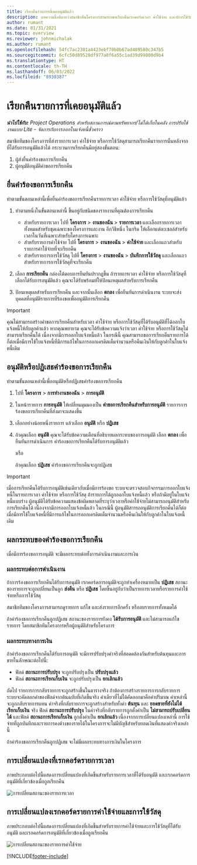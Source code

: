 ```yaml
---
title: เรียกคืนรายการที่เคยอนุมัติแล้ว
description: บทความนี้อธิบายว่าสมาชิกทีมโครงการสามารถขอเรียกคืนเรกคอร์ดเวลา ค่าใช้จ่าย และบัการใช้วัสดุที่ส่งและอนุมัติก่อนหน้านี้ได้อย่างไร และวิธีที่ผู้จัดการโครงการสามารถอนุมัติหรือปฏิเสธคำขอเรียกคืนได้
author: rumant
ms.date: 01/31/2021
ms.topic: overview
ms.reviewer: johnmichalak
ms.author: rumant
ms.openlocfilehash: 54fc7ac2301a4423ebf70b0b67ad489580c347b5
ms.sourcegitcommit: 6cfc50d89528df977a8f6a55c1ad39d99800d9b4
ms.translationtype: HT
ms.contentlocale: th-TH
ms.lasthandoff: 06/03/2022
ms.locfileid: "8930387"
---
```

# <a name="recall-previously-approved-entries"></a>เรียกคืนรายการที่เคยอนุมัติแล้ว

_**นำไปใช้กับ:** Project Operations สำหรับสถานการณ์ตามทรัพยากร/ไม่ได้เก็บในคลัง การปรับใช้งานแบบ Lite - จัดการกับการออกใบแจ้งหนี้ชั่วคราว_

สมาชิกทีมของโครงการที่ส่งรายการเวลา ค่าใช้จ่าย หรือการใช้วัสดุสามารถเรียกคืนรายการนั้นหลังจากที่ได้รับการอนุมัติแล้วได้ กระบวนการเรียกคืนมีอยู่สองขั้นตอน:

1. ผู้ส่งยื่นคำร้องขอการเรียกคืน
2. ผู้อนุมัติอนุมัติคำขอการเรียกคืน

## <a name="request-a-recall"></a>ยื่นคำร้องขอการเรียกคืน

ทำตามขั้นตอนเหล่านี้เพื่อยื่นคำร้องขอการเรียกคืนรายการเวลา ค่าใช้จ่าย หรือการใช้วัสดุที่อนุมัติแล้ว

1. ทำตามหนึ่งในขั้นตอนเหล่านี้ ขึ้นอยู่กับชนิดของรายงานที่คุณต้องการเรียกคืน

    - สำหรับรายการเวลา ไปที่ **โครงการ** \> **งานของฉัน** \> **รายการเวลา** และเลือกรายการเวลาทั้งหมดสำหรับชุดเฉพาะของโครงการและงาน อีกวิธีหนึ่ง ในกริด ให้เลือกแต่ละเซลล์สำหรับเวลาในวันที่เฉพาะสำหรับโครงการเฉพาะ
    - สำหรับรายการค่าใช้จ่าย ไปที่ **โครงการ** \> **งานของฉัน** \> **ค่าใช้จ่าย** และเลือกแถวสำหรับรายการค่าใช้จ่ายที่จะเรียกคืน
    - สำหรับรายการการใช้วัสดุ ไปที่ **โครงการ** \> **งานของฉัน** \> **บันทึกการใช้วัสดุ** และเลือกแถวสำหรับรายการการใช้วัสดุที่จะเรียกคืน

2. เลือก **การเรียกคืน** กล่องโต้ตอบการยืนยันปรากฏขึ้น ถ้ารายการเวลา ค่าใช้จ่าย หรือการใช้วัสดุที่เลือกได้รับการอนุมัติแล้ว คุณจะได้รับพร้อมท์ให้ป้อนเหตุผลสำหรับการเรียกคืน
3. ป้อนเหตุผลสำหรับการเรียกคืน และจากนั้นเลือก **ตกลง** เพื่อยืนยันการดำเนินงาน ระบบจะส่งบุคคลที่อนุมัติรายการที่ร้องขอเพื่ออนุมัติการเรียกคืน

> [!IMPORTANT]
> คุณไม่สามารถสร้างคำขอการเรียกคืนสำหรับเวลา ค่าใช้จ่าย หรือการใช้วัสดุที่ได้รับอนุมัติที่ได้ออกใบแจ้งหนี้ให้กับลูกค้าแล้ว หากคุณพยายาม คุณจะได้รับข้อความแจ้งว่าเวลา ค่าใช้จ่าย หรือการใช้วัสดุไม่สามารถเรียกคืนได้ เนื่องจากมีการออกใบแจ้งหนี้แล้ว ในกรณีนี้ คุณสามารถขอการเรียกคืนรายการได้ก็ต่อเมื่อมีการใช้ใบแจ้งหนี้ที่มีการแก้ไขในการออกเครดิตเต็มจำนวนหรือคืนเงินให้กับลูกค้าในใบแจ้งหนี้เดิม

## <a name="approve-or-reject-a-recall-request"></a>อนุมัติหรือปฏิเสธคำร้องขอการเรียกคืน

ทำตามขั้นตอนเหล่านี้เพื่ออนุมัติหรือปฏิเสธคำร้องขอการเรียกคืน

1. ไปที่ **โครงการ** \> **การทำงานของฉัน** \> **การอนุมัติ**
2. ในหน้ารายการ **การอนุมัติ** ให้เปลี่ยนมุมมองเป็น **คำขอการเรียกคืนสำหรับการอนุมัติ** รายการการร้องขอการเรียกคืนที่ส่งมาจะแสดงขึ้น
3. เลือกอย่างน้อยหนึ่งรายการ แล้วเลือก **อนุมัติ** หรือ **ปฏิเสธ**
4. ถ้าคุณเลือก **อนุมัติ** คุณจะได้รับข้อความเตือนที่อธิบายผลกระทบของการอนุมัติ เลือก **ตกลง** เพื่อยืนยันการดำเนินการ คำร้องขอการเรียกคืนได้รับการอนุมัติแล้ว

    หรือ

    ถ้าคุณเลือก **ปฏิเสธ** คำร้องขอการเรียกคืนจะถูกปฏิเสธ

> [!IMPORTANT]
> เมื่อการเรียกคืนได้รับการอนุมัติเช่นเดียวกับเมื่อมีการร้องขอ ระบบจะตรวจสอบกิจกรรมการออกใบแจ้งหนี้ในรายการเวลา ค่าใช้จ่าย หรือการใช้วัสดุ ถ้ารายการได้ถูกออกใบแจ้งหนี้แล้ว หรือถ้ามีอยู่ในใบแจ้งหนี้แบบร่าง ผู้อนุมัติได้รับข้อความแสดงข้อผิดพลาดที่ระบุว่าเวลาหรือค่าใช้จ่ายไม่สามารถอนุมัติสำหรับการเรียกคืนได้ เนื่องจากมีการออกใบแจ้งหนี้แล้ว ในกรณีนี้ ผู้อนุมัติสาารถอนุมัติการเรียกคืนได้ก็ต่อเมื่อมีการใช้ใบแจ้งหนี้ที่มีการแก้ไขในการออกเครดิตเต็มจำนวนหรือคืนเงินให้กับลูกค้าในใบแจ้งหนี้เดิม

## <a name="impact-of-a-recall-request"></a>ผลกระทบของคำร้องขอการเรียกคืน

เมื่อมีการร้องขอการอนุมัติ จะมีผลกระทบต่อทั้งการดำเนินงานและการเงิน

### <a name="operational-impact"></a>ผลกระทบต่อการดำเนินงาน

ถ้าการร้องขอการเรียกคืนได้รับการอนุมัติ เรกคอร์ดการอนุมัติจะถูกทำเครื่องหมายเป็น **ปฏิเสธ** สถานะของรายการจะถูกเปลี่ยนเป็นถูก **ส่งคืน** หรือ **ปฏิเสธ** โดยขึ้นอยู่กับว่าเป็นรายการเวลาหรือรายการค่าใช้จ่ายหรือการใช้วัสดุ

สมาชิกทีมของโครงการสามารถดูรายการ แก้ไข และส่งรายการอีกครั้ง หรือลบรายการทั้งหมดได้

ถ้าคำร้องขอการเรียกคืนถูกปฏิเสธ สถานะของรายการยังคง **ได้รับการอนุมัติ** และไม่สามารถแก้ไขรายการ โดยสมาชิกทีมโครงการหรือผู้อนุมัติสำหรับโครงการ

### <a name="financial-impact"></a>ผลกระทบทางการเงิน

ถ้าคำร้องขอการเรียกคืนได้รับการอนุมัติ จะมีการปรับปรุงค่าจริงที่สอดคล้องกันสำหรับต้นทุนและการขายในลักษณะต่อไปนี้:

- ฟิลด์ **สถานะการปรับปรุง** จะถูกปรับปรุงเป็น **ปรับปรุงแล้ว**
- ฟิลด์ **สถานะการเรียกเก็บเงิน** จะถูกปรับปรุงเป็น **ยกเลิกแล้ว**

ถัดไป รายการการกลับรายการจะถูกสร้างขึ้นในตารางจริง ถ้าต้องการสร้างรายการการกลับรายการ ระบบจะคัดลอกค่าของฟิลด์จากต้นฉบับที่เกิดขึ้นจริง ค่าเดียวที่ไม่ได้คัดลอกมาคือค่าปริมาณ ค่าเหล่านี้จะถูกกลับรายการแทน ค่าจริงที่กลับรายการจะถูกสร้างสำหรับทั้งค่า **ต้นทุน** และ **ยอดขายที่ยังไม่ได้เรียกเก็บเงิน** จริง ฟิลด์ **สถานะการปรับปรุง** ในค่าจริงที่กลับรายการถูกตั้งค่าเป็น **ไม่สามารถปรับเปลี่ยนได้** และฟิลด์ **สถานะการเรียกเก็บเงิน** ถูกตั้งค่าเป็น **ยกเลิกแล้ว** เนื่องจากการเปลี่ยนแปลงเหล่านี้ การใช้จ่ายที่ถูกบันทึกและรายการคงค้างของรายได้ในโครงการจะไม่มีบัญชีสำหรับยอดเงินที่แสดงค่าจริงเหล่านี้

ถ้าคำร้องขอการเรียกคืนถูกปฏิเสธ จะไม่มีผลกระทบทางการเงินในโครงการ

## <a name="changes-to-time-entry-records"></a>การเปลี่ยนแปลงที่เรกคอร์ดรายการเวลา

ภาพประกอบต่อไปนี้แสดงการเปลี่ยนแปลงที่เกิดขึ้นสำหรับรายการเวลาที่ได้รับอนุมัติ และเรกคอร์ดการอนุมัติที่เกี่ยวข้องเมื่อถูกเรียกคืน

![การเปลี่ยนสถานะของรายการเวลา](media/TimeEntryStateTransitions.png)

## <a name="changes-to-expense-and-material-usage-entry-records"></a>การเปลี่ยนแปลงเรกคอร์ดรายการค่าใช้จ่ายและการใช้วัสดุ

ภาพประกอบต่อไปนี้แสดงการเปลี่ยนแปลงที่เกิดขึ้นสำหรับรายการค่าใช้จ่ายและการใช้วัสดุที่ได้รับอนุมัติ และเรกคอร์ดการอนุมัติที่เกี่ยวข้องเมื่อถูกเรียกคืน

![การเปลี่ยนสถานะของรายการค่าใช้จ่าย](media/ExpenseEntryStateTransitions.png)

[!INCLUDE[footer-include](../includes/footer-banner.md)]
